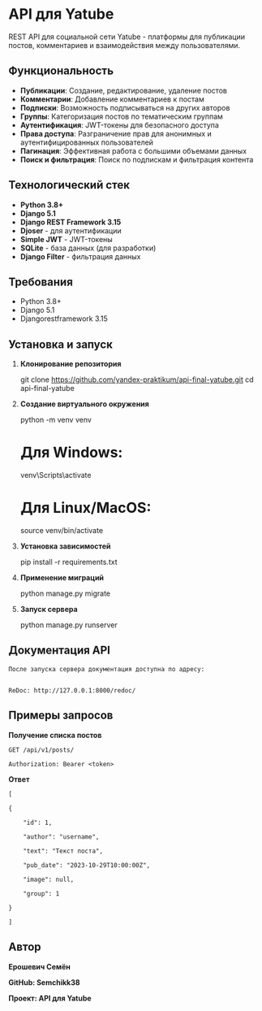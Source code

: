 # API для Yatube

REST API для социальной сети Yatube - платформы для публикации постов, комментариев и взаимодействия между пользователями.

## Функциональность

- **Публикации**: Создание, редактирование, удаление постов
- **Комментарии**: Добавление комментариев к постам
- **Подписки**: Возможность подписываться на других авторов
- **Группы**: Категоризация постов по тематическим группам
- **Аутентификация**: JWT-токены для безопасного доступа
- **Права доступа**: Разграничение прав для анонимных и аутентифицированных пользователей
- **Пагинация**: Эффективная работа с большими объемами данных
- **Поиск и фильтрация**: Поиск по подпискам и фильтрация контента

## Технологический стек

- **Python 3.8+**
- **Django 5.1**
- **Django REST Framework 3.15**
- **Djoser** - для аутентификации
- **Simple JWT** - JWT-токены
- **SQLite** - база данных (для разработки)
- **Django Filter** - фильтрация данных

## Требования

- Python 3.8+
- Django 5.1
- Djangorestframework 3.15

## Установка и запуск

1. **Клонирование репозитория**

   git clone https://github.com/yandex-praktikum/api-final-yatube.git
   cd api-final-yatube

2. **Создание виртуального окружения**

    python -m venv venv
    # Для Windows:
    venv\Scripts\activate
    # Для Linux/MacOS:
    source venv/bin/activate

3. **Установка зависимостей**

    pip install -r requirements.txt

4. **Применение миграций**

    python manage.py migrate

5. **Запуск сервера**

    python manage.py runserver

## Документация API

    После запуска сервера документация доступна по адресу:


    ReDoc: http://127.0.0.1:8000/redoc/

## Примеры запросов

**Получение списка постов**

    GET /api/v1/posts/

    Authorization: Bearer <token>

**Ответ**

    [

    {

        "id": 1,

        "author": "username",

        "text": "Текст поста",

        "pub_date": "2023-10-29T10:00:00Z",

        "image": null,

        "group": 1

    }

    ]
    
## Автор

   **Ерошевич Семён** 

   **GitHub: Semchikk38**

   **Проект: API для Yatube**
